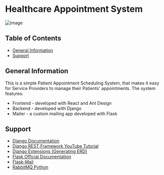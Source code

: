# Healthcare Appointment System <!-- omit in toc -->
![image](https://user-images.githubusercontent.com/31863401/222171465-051e9bb4-5221-4119-b135-3f678960c2d2.png)

## Table of Contents <!-- omit in toc -->
- [General Information ](#general-information-)
- [Support ](#support-)

## General Information <a id="general-info"></a>
This is a simple Patient Appointment Scheduling System, that makes it easy for Service Providers to manage their Patients' appointments. The system features:
* Frontend - developed with React and Ant Design 
* Backend - developed with Django
* Mailer - a custom mailing app developed with Flask


## Support <a id="support"></a>
* [Django Documentation](https://docs.djangoproject.com/en/4.1/)
* [Django REST Framework YouTube Tutorial](https://www.youtube.com/watch?v=i5JykvxUk_A)
* [Django Extensions (Generating ERD)](https://django-extensions.readthedocs.io/en/latest/)
* [Flask Official Documentation](https://flask.palletsprojects.com/en/2.2.x/)
* [Flask-Mail](https://pythonhosted.org/Flask-Mail/)
* [RabbitMQ Python](https://www.rabbitmq.com/tutorials/tutorial-one-python.htmls)

